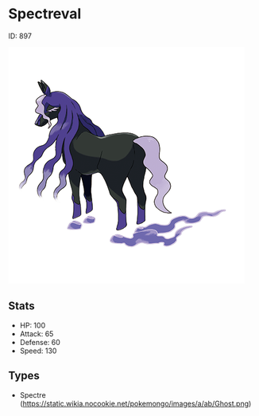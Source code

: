 # Spectreval


ID: 897

![](https://raw.githubusercontent.com/PokeAPI/sprites/master/sprites/pokemon/other/official-artwork/897.png "Spectreval")

## Stats


 - HP: 100
 - Attack: 65
 - Defense: 60
 - Speed: 130

## Types


 - Spectre (https://static.wikia.nocookie.net/pokemongo/images/a/ab/Ghost.png)
